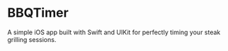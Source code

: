 # BBQTimer
A simple iOS app built with Swift and UIKit for perfectly timing your steak grilling sessions.

